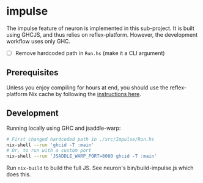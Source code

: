 # impulse

The impulse feature of neuron is implemented in this sub-project. It is built using GHCJS, and thus relies on reflex-platform. However, the development workflow uses only GHC.

- [ ] Remove hardcoded path in `Run.hs` (make it a CLI argument)

## Prerequisites

Unless you enjoy compiling for hours at end, you should use the reflex-platform Nix cache by following the [instructions here][cache].

## Development

Running locally using GHC and jsaddle-warp:

```bash
# First changed hardcoded path in ./src/Impulse/Run.hs
nix-shell --run 'ghcid -T :main'
# Or, to run with a custom port
nix-shell --run 'JSADDLE_WARP_PORT=8080 ghcid -T :main'
```

Run `nix-build` to build the full JS. See neuron's bin/build-impulse.js which does this.

[cache]: https://github.com/obsidiansystems/obelisk#installing-obelisk
